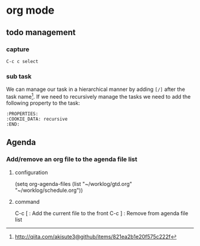 # org mode

## todo management

### capture

	C-c c select

### sub task

We can manage our task in a hierarchical manner by adding `[/]`
after the task name[^1]. If we need to recursively manage the tasks
we need to add the following property to the task:

	:PROPERTIES:
	:COOKIE_DATA: recursive
	:END:

[^1]: http://qiita.com/akisute3@github/items/821ea2b1e20f575c222f


## Agenda

### Add/remove an org file to the agenda file list

1. configuration

	(setq org-agenda-files (list "~/worklog/gtd.org"
                             "~/worklog/schedule.org"))

2. command

	C-c [ : Add the current file to the front
	C-c ] : Remove from agenda file list
